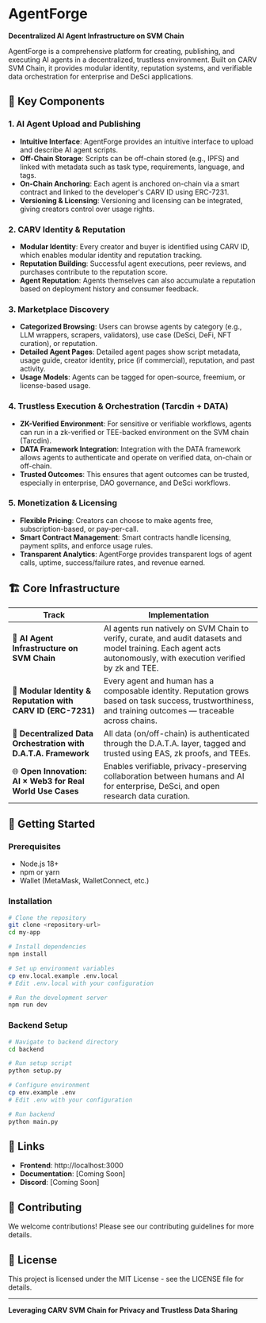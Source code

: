 # AgentForge

**Decentralized AI Agent Infrastructure on SVM Chain**

AgentForge is a comprehensive platform for creating, publishing, and executing AI agents in a decentralized, trustless environment. Built on CARV SVM Chain, it provides modular identity, reputation systems, and verifiable data orchestration for enterprise and DeSci applications.

## 🔧 Key Components

### 1. AI Agent Upload and Publishing
- **Intuitive Interface**: AgentForge provides an intuitive interface to upload and describe AI agent scripts.
- **Off-Chain Storage**: Scripts can be off-chain stored (e.g., IPFS) and linked with metadata such as task type, requirements, language, and tags.
- **On-Chain Anchoring**: Each agent is anchored on-chain via a smart contract and linked to the developer's CARV ID using ERC-7231.
- **Versioning & Licensing**: Versioning and licensing can be integrated, giving creators control over usage rights.

### 2. CARV Identity & Reputation
- **Modular Identity**: Every creator and buyer is identified using CARV ID, which enables modular identity and reputation tracking.
- **Reputation Building**: Successful agent executions, peer reviews, and purchases contribute to the reputation score.
- **Agent Reputation**: Agents themselves can also accumulate a reputation based on deployment history and consumer feedback.

### 3. Marketplace Discovery
- **Categorized Browsing**: Users can browse agents by category (e.g., LLM wrappers, scrapers, validators), use case (DeSci, DeFi, NFT curation), or reputation.
- **Detailed Agent Pages**: Detailed agent pages show script metadata, usage guide, creator identity, price (if commercial), reputation, and past activity.
- **Usage Models**: Agents can be tagged for open-source, freemium, or license-based usage.

### 4. Trustless Execution & Orchestration (Tarcdin + DATA)
- **ZK-Verified Environment**: For sensitive or verifiable workflows, agents can run in a zk-verified or TEE-backed environment on the SVM chain (Tarcdin).
- **DATA Framework Integration**: Integration with the DATA framework allows agents to authenticate and operate on verified data, on-chain or off-chain.
- **Trusted Outcomes**: This ensures that agent outcomes can be trusted, especially in enterprise, DAO governance, and DeSci workflows.

### 5. Monetization & Licensing
- **Flexible Pricing**: Creators can choose to make agents free, subscription-based, or pay-per-call.
- **Smart Contract Management**: Smart contracts handle licensing, payment splits, and enforce usage rules.
- **Transparent Analytics**: AgentForge provides transparent logs of agent calls, uptime, success/failure rates, and revenue earned.

## 🏗️ Core Infrastructure

| Track                                                           | Implementation                                                                                                                                                     |
| --------------------------------------------------------------- | ------------------------------------------------------------------------------------------------------------------------------------------------------------------ |
| 🧠 **AI Agent Infrastructure on SVM Chain**                     | AI agents run natively on SVM Chain to verify, curate, and audit datasets and model training. Each agent acts autonomously, with execution verified by zk and TEE. |
| 🪪 **Modular Identity & Reputation with CARV ID (ERC-7231)**    | Every agent and human has a composable identity. Reputation grows based on task success, trustworthiness, and training outcomes — traceable across chains.         |
| 🧩 **Decentralized Data Orchestration with D.A.T.A. Framework** | All data (on/off-chain) is authenticated through the D.A.T.A. layer, tagged and trusted using EAS, zk proofs, and TEEs.                                            |
| 🌐 **Open Innovation: AI × Web3 for Real World Use Cases**      | Enables verifiable, privacy-preserving collaboration between humans and AI for enterprise, DeSci, and open research data curation.                                 |

## 🚀 Getting Started

### Prerequisites
- Node.js 18+ 
- npm or yarn
- Wallet (MetaMask, WalletConnect, etc.)

### Installation
```bash
# Clone the repository
git clone <repository-url>
cd my-app

# Install dependencies
npm install

# Set up environment variables
cp env.local.example .env.local
# Edit .env.local with your configuration

# Run the development server
npm run dev
```

### Backend Setup
```bash
# Navigate to backend directory
cd backend

# Run setup script
python setup.py

# Configure environment
cp env.example .env
# Edit .env with your configuration

# Run backend
python main.py
```

## 🔗 Links
- **Frontend**: http://localhost:3000
- **Documentation**: [Coming Soon]
- **Discord**: [Coming Soon]

## 🤝 Contributing
We welcome contributions! Please see our contributing guidelines for more details.

## 📄 License
This project is licensed under the MIT License - see the LICENSE file for details.

---

**Leveraging CARV SVM Chain for Privacy and Trustless Data Sharing**
